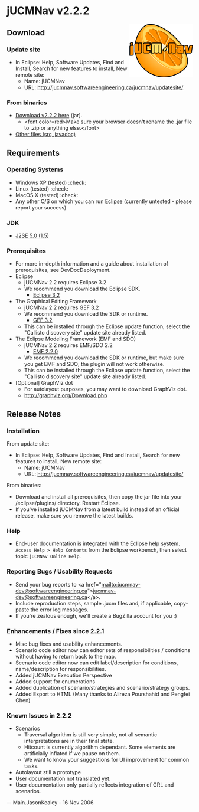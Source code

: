 # jUCMNav v2.2.2

<img align ="right" src="img/LogoFinal.gif">

## Download

### Update site

  - In Eclipse: Help, Software Updates, Find and Install, Search for new
    features to install, New remote site:
      - Name: jUCMNav
      - URL: <http://jucmnav.softwareengineering.ca/jucmnav/updatesite/>

### From binaries

  - [Download v2.2.2
    here](http://jucmnav.softwareengineering.ca/jucmnav/artifacts/seg.jUCMNav/2.2.2/seg.jUCMNav_2.2.2.jar)
    (jar).
      - \<font color=red\>Make sure your browser doesn't rename the .jar
        file to .zip or anything else.\</font\>
  - [Other files (src,
    javadoc)](http://jucmnav.softwareengineering.ca/jucmnav/artifacts/seg.jUCMNav/2.2.2/)

## Requirements

### Operating Systems

  - Windows XP (tested) :check:
  - Linux (tested) :check:
  - MacOS X (tested) :check:
  - Any other O/S on which you can run [Eclipse](http://www.eclipse.org)
    (currently untested - please report your success)

### JDK

  - [J2SE 5.0 (1.5)](http://java.sun.com/j2se/1.5.0/index.jsp)

### Prerequisites

  - For more in-depth information and a guide about installation of
    prerequisites, see DevDocDeployment.
  - Eclipse
      - jUCMNav 2.2 requires Eclipse 3.2
      - We recommend you download the Eclipse SDK.
          - [Eclipse 3.2](http://www.eclipse.org/downloads/download.php?file=/eclipse/downloads/drops/R-3.2-200606291905/eclipse-SDK-3.2-win32.zip)
  - The Graphical Editing Framework
      - jUCMNav 2.2 requires GEF 3.2
      - We recommend you download the SDK or runtime.
          - [GEF 3.2](http://www.eclipse.org/downloads/download.php?file=/tools/gef/downloads/drops/R-3.2-200606270816/GEF-ALL-3.2.zip)
      - This can be installed through the Eclipse update function,
        select the "Callisto discovery site" update site already listed.
  - The Eclipse Modeling Framework (EMF and SDO)
      - jUCMNav 2.2 requires EMF/SDO 2.2
          - [EMF 2.2.0](http://www.eclipse.org/downloads/download.php?file=/tools/emf/downloads/drops/2.2.0/R200606271057/emf-sdo-xsd-SDK-2.2.0.zip)
      - We recommend you download the SDK or runtime, but make sure you
        get EMF and SDO; the plugin will not work otherwise.
      - This can be installed through the Eclipse update function,
        select the "Callisto discovery site" update site already listed.
  - \[Optional\] GraphViz dot
      - For autolayout purposes, you may want to download GraphViz dot.
      - <http://graphviz.org/Download.php>

## Release Notes

### Installation

From update site:  

  - In Eclipse: Help, Software Updates, Find and Install, Search for new
    features to install, New remote site:
      - Name: jUCMNav
      - URL: <http://jucmnav.softwareengineering.ca/jucmnav/updatesite/>

From binaries:  

  - Download and install all prerequisites, then copy the jar file into
    your /eclipse/plugins/ directory. Restart Eclipse.
  - If you've installed jUCMNav from a latest build instead of an
    official release, make sure you remove the latest builds.

### Help

  - End-user documentation is integrated with the Eclipse help system.
    `Access Help > Help Contents` from the Eclipse workbench, then
    select topic `jUCMNav Online Help`.

### Reporting Bugs / Usability Requests

  - Send your bug reports to \<a
    href="[mailto:jucmnav-dev@softwareengineering.ca](mailto:jucmnav-dev@softwareengineering.ca)"\><jucmnav-dev@softwareengineering.ca>\</a\>.
  - Include reproduction steps, sample .jucm files and, if applicable,
    copy-paste the error log messages.
  - If you're zealous enough, we'll create a BugZilla account for you :)

### Enhancements / Fixes since 2.2.1

  - Misc bug fixes and usability enhancements.
  - Scenario code editor now can editor sets of responsibilities /
    conditions without having to return back to the map.
  - Scenario code editor now can edit label/description for conditions,
    name/description for responsibilities.
  - Added jUCMNav Execution Perspective
  - Added support for enumerations
  - Added duplication of scenario/strategies and scenario/strategy
    groups.
  - Added Export to HTML (Many thanks to Alireza Pourshahid and Pengfei
    Chen)

### Known Issues in 2.2.2

  - Scenarios
      - Traversal algorithm is still very simple, not all semantic
        interpretations are in their final state.
      - Hitcount is currently algorithm dependant. Some elements are
        artificially inflated if we pause on them.
      - We want to know your suggestions for UI improvement for common
        tasks.
  - Autolayout still a prototype
  - User documentation not translated yet.
  - User documentation only partially reflects integration of GRL and
    scenarios.

\-- Main.JasonKealey - 16 Nov 2006
